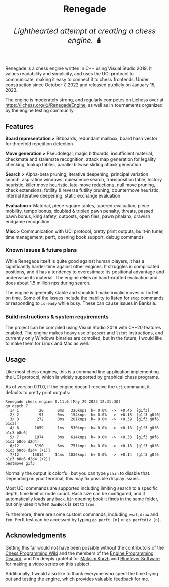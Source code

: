 <div align = "center">
<p><h1>Renegade<br>
<i><h6><sup>Lighthearted attempt at creating a chess engine. ♞</sup></h6></i>
</h1>
</div>

Renegade is a chess engine written in C++ using Visual Studio 2019. It values readability and simplicity, and uses the UCI protocol to communicate, making it easy to connect it to chess frontends. Under construction since October 7, 2022 and released publicly on January 15, 2023.  

The engine is moderately strong, and regularly competes on Lichess over at https://lichess.org/@/RenegadeEngine, as well as in tournaments organized by the engine testing community.  


## Features
**Board representation >** Bitboards, redundant mailbox, board hash vector for threefold repetition detection  

**Move generation >** Pseudolegal, magic bitboards, insufficient material, checkmate and stalemate recognition, attack map generation for legality checking, lookup tables, parallel bitwise sliding attack generation  

**Search >** Alpha-beta pruning, iterative deepening, principal variation search, aspiration windows, quiescence search, transposition table, history heuristic, killer move heuristic, late-move reductions, null move pruning, check extensions, futility & reverse futility pruning, countermove heuristic, internal iterative deepening, static exchange evaluation  

**Evaluation >** Material, piece-square tables, tapered evaluation, piece mobility, tempo bonus, doubled & tripled pawn penalty, threats, passed pawn bonus, king safety, outposts, open files, pawn phalanx, drawish endgame recognition

**Misc >** Communication with UCI protocol, pretty print outputs, built-in tuner, time management, perft, opening book support, debug commands


### Known issues & future plans

While Renegade itself is quite good against human players, it has a significantly harder time against other engines. It struggles in complicated positions, and it has a tendency to overestimate its positional advantage and undervalue its material. The engine relies on hand-crafted evaluation and does about 1.5 million nps during search.  

The engine is generally stable and shouldn't make invalid moves or forfeit on time. Some of the issues include the inability to listen for `stop` commands or responding to `isready` while busy. These can cause issues in Banksia.


### Build instructions & system requirements

The project can be compiled using Visual Studio 2019 with C++20 features enabled. The engine makes heavy use of `popcnt` and `lzcnt` instructions, and currently only Windows binaries are compiled, but in the future, I would like to make them for Linux and Mac as well.


## Usage
Like most chess engines, this is a command line application implementing the UCI protocol, which is widely supported by graphical chess programs.  

As of version 0.11.0, if the engine doesn't receive the `uci` command, it defaults to pretty print outputs:  
```
Renegade chess engine 0.11.0 [May 29 2023 12:31:30]
go depth 7
  1/ 1         20      0ms   326knps  h= 0.0%  ->  +0.46  [g1f3]
  2/ 2         93      0ms   154knps  h= 0.0%  ->  +0.18  [g1f3 g8f6]
  3/ 3        272      0ms   281knps  h= 0.0%  ->  +0.39  [g1f3 g8f6 b1c3]
  4/ 6       1059      1ms   530knps  h= 0.0%  ->  +0.18  [g1f3 g8f6 b1c3 b8c6]
  5/ 7       1974      3ms   614knps  h= 0.0%  ->  +0.33  [g1f3 g8f6 b1c3 b8c6 d2d4]
  6/12       5190      6ms   751knps  h= 0.0%  ->  +0.18  [g1f3 g8f6 b1c3 b8c6 d2d4 (+1)]
  7/12      15014     14ms  1036knps  h= 0.0%  ->  +0.14  [g1f3 g8f6 b1c3 b8c6 d2d4 (+2)]
bestmove g1f3
```
Normally the output is colorful, but you can type `plain` to disable that. Depending on your terminal, this may fix possible display issues.  

Most UCI commands are supported including limiting search to a specific depth, time limit or node count. Hash size can be configured, and it automatically loads any  `book.bin` opening book it finds in the same folder, but only uses it when `OwnBook` is set to `true`.  

Furthermore, there are some custom commands, including `eval`, `draw` and `fen`. Perft test can be accessed by typing `go perft [n]` or `go perftdiv [n]`.

## Acknowledgments
Getting this far would not have been possible without the contributors of the [Chess Programming Wiki](https://www.chessprogramming.org/Main_Page) and the members of the [Engine Programming Discord](https://github.com/EngineProgramming/engine-list), and I'm deeply grateful for [Maksim Korzh](https://youtube.com/playlist?list=PLmN0neTso3Jxh8ZIylk74JpwfiWNI76Cs) and [Bluefever Software](https://youtube.com/playlist?list=PLZ1QII7yudbc-Ky058TEaOstZHVbT-2hg) for making a video series on this subject.  

Additionally, I would also like to thank everyone who spent the time trying out and testing the engine, which provides valuable feedback for me.  